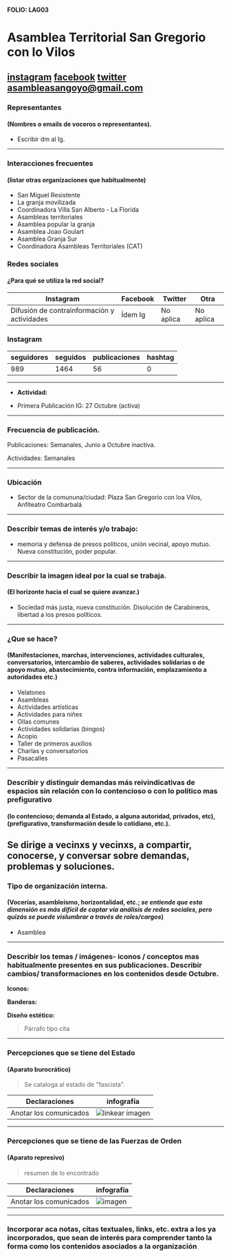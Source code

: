 #### FOLIO: LAG03
# Asamblea Territorial San Gregorio con lo Vilos

[instagram](https://www.instagram.com/asambleasangoyoconlosvilos/)
[facebook](https://www.facebook.com/asamblea.sangoyoconlosvilos.5)
[twitter]()
<asambleasangoyo@gmail.com>
---

### Representantes
#### (Nombres o emails de voceros o representantes).
* Escribir dm al Ig. 
---
### Interacciones frecuentes
#### (listar otras organizaciones que habitualmente)
* San Miguel Resistente 
* La granja movilizada 
* Coordinadora Villa San Alberto - La Florida
* Asambleas territoriales 
* Asamblea popular la granja
* Asamblea Joao Goulart 
* Asamblea Granja Sur 
* Coordinadora Asambleas Territoriales (CAT)

### Redes sociales
#### ¿Para qué se utiliza la red social?
| Instagram | Facebook | Twitter | Otra 
|---|---|---|---|
|Difusión de contrainformación y actividades|Ídem Ig|No aplica| No aplica|

### **Instagram**
| seguidores | seguidos | publicaciones | hashtag 
|---|---|---|---|
|989|1464|56| 0

---

* **Actividad:**   

* Primera Publicación IG: 27 Octubre (activa)

---
### Frecuencia de publicación.

Publicaciones: Semanales, Junio a Octubre inactiva. 
 
Actividades: Semanales 

---
### Ubicación
* Sector de la comununa/ciudad: Plaza San Gregorio con loa Vilos, Anfiteatro Combarbalá
---
### Describir temas de interés y/o trabajo: 
* memoria y defensa de presos políticos, unión vecinal, apoyo mutuo. Nueva constitución, poder popular.

---
### Describir la imagen ideal por la cual se trabaja.
#### (El horizonte hacia el cual se quiere avanzar.)
* Sociedad más justa, nueva constitución. Disolución de Carabineros, libertad a los presos políticos. 
---
### ¿Que se hace?
#### (Manifestaciones, marchas, intervenciones, actividades culturales, conversatorios, intercambio de saberes, actividades solidarias o de apoyo mutuo, abastecimiento, contra información, emplazamiento a autoridades etc.)
* Velatones
* Asambleas 
* Actividades artísticas
* Actividades para niñes 
* Ollas comunes 
* Actividades solidarias (bingos)
* Acopio
* Taller de primeros auxilios
* Charlas y conversatorios
* Pasacalles 
---
### Describir y distinguir demandas más reivindicativas de espacios sin relación con lo contencioso o con lo político mas prefigurativo
#### (lo contencioso; demanda al Estado, a alguna autoridad, privados, etc), (prefigurativo, transformación desde lo cotidiano, etc.).
Se dirige a vecinxs y vecinxs, a compartir, conocerse, y conversar sobre demandas, problemas y soluciones. 
---
### Tipo de organización interna.
#### (Vocerías, asambleísmo, horizontalidad, etc.; *se entiende que esta dimensión es más difícil de captar vía análisis de redes sociales, pero quizás se puede vislumbrar a través de roles/cargos*)
* Asamblea 
---
### Describir los temas / imágenes- iconos / conceptos mas habitualmente presentes en sus publicaciones. Describir cambios/ transformaciones en los contenidos desde Octubre.

**Iconos:**

**Banderas:**

**Diseño estético:**

> Párrafo tipo cita 

---
### Percepciones que se tiene del Estado
#### (Aparato burocrático)
> Se cataloga al estado de "fascista". 

| Declaraciones | infografía | 
|---|---|
|Anotar los comunicados | ![linkear imagen]() |

---
### Percepciones que se tiene de las Fuerzas de Orden
#### (Aparato represivo)
> resumen de lo encontrado

| Declaraciones | infografía | 
|---|---|
|Anotar los comunicados | ![imagen]() |


---
### Incorporar aca notas, citas textuales, links, etc. extra a los ya incorporados, que sean de interés para comprender tanto la forma como los contenidos asociados a la organización